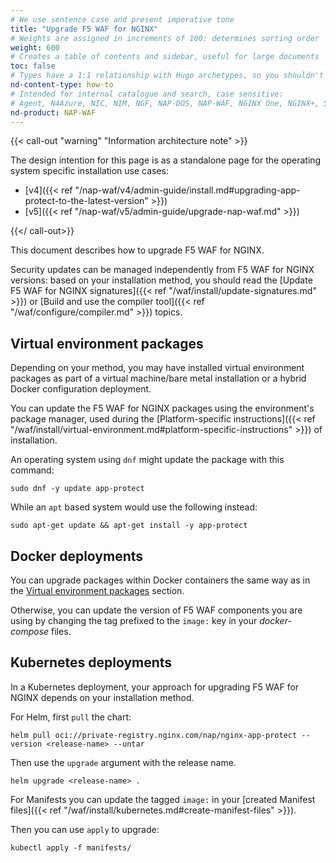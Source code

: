 ```yaml
---
# We use sentence case and present imperative tone
title: "Upgrade F5 WAF for NGINX"
# Weights are assigned in increments of 100: determines sorting order
weight: 600
# Creates a table of contents and sidebar, useful for large documents
toc: false
# Types have a 1:1 relationship with Hugo archetypes, so you shouldn't need to change this
nd-content-type: how-to
# Intended for internal catalogue and search, case sensitive:
# Agent, N4Azure, NIC, NIM, NGF, NAP-DOS, NAP-WAF, NGINX One, NGINX+, Solutions, Unit
nd-product: NAP-WAF
---
```


{{< call-out "warning" "Information architecture note" >}}

The design intention for this page is as a standalone page for the operating system specific installation use cases:

- [v4]({{< ref "/nap-waf/v4/admin-guide/install.md#upgrading-app-protect-to-the-latest-version" >}})
- [v5]({{< ref "/nap-waf/v5/admin-guide/upgrade-nap-waf.md" >}})

{{</ call-out>}}

This document describes how to upgrade F5 WAF for NGINX.

Security updates can be managed independently from F5 WAF for NGINX versions: based on your installation method, you should read the [Update F5 WAF for NGINX signatures]({{< ref "/waf/install/update-signatures.md" >}}) or [Build and use the compiler tool]({{< ref "/waf/configure/compiler.md" >}}) topics.

## Virtual environment packages

Depending on your method, you may have installed virtual environment packages as part of a virtual machine/bare metal installation or a hybrid Docker configuration deployment.

You can update the F5 WAF for NGINX packages using the environment's package manager, used during the [Platform-specific instructions]({{< ref "/waf/install/virtual-environment.md#platform-specific-instructions" >}}) of installation.

An operating system using `dnf` might update the package with this command:

```shell
sudo dnf -y update app-protect
```

While an `apt` based system would use the following instead:

```shell
sudo apt-get update && apt-get install -y app-protect
```

## Docker deployments

You can upgrade packages within Docker containers the same way as in the [Virtual environment packages](#virtual-environment-packages) section.

Otherwise, you can update the version of F5 WAF components you are using by changing the tag prefixed to the `image:` key in your _docker-compose_ files.

## Kubernetes deployments

In a Kubernetes deployment, your approach for upgrading F5 WAF for NGINX depends on your installation method.

For Helm, first `pull` the chart:

```shell
helm pull oci://private-registry.nginx.com/nap/nginx-app-protect --version <release-name> --untar
```

Then use the `upgrade` argument with the release name.

```shell
helm upgrade <release-name> .
```

For Manifests you can update the tagged `image:` in your [created Manifest files]({{< ref "/waf/install/kubernetes.md#create-manifest-files" >}}).

Then you can use `apply` to upgrade:

```shell
kubectl apply -f manifests/
```